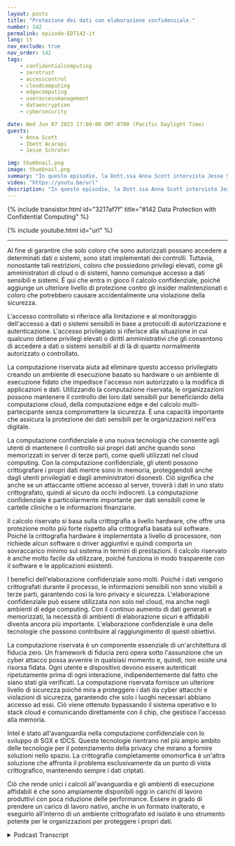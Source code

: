 ```yaml
---
layout: posts
title: "Protezione dei dati con elaborazione confidenziale."
number: 142
permalink: episode-EDT142-it
lang: it
nav_exclude: true
nav_order: 142
tags:
    - confidentialcomputing
    - zerotrust
    - accesscontrol
    - cloudcomputing
    - edgecomputing
    - useraccessmanagement
    - dataencryption
    - cybersecurity

date: Wed Jun 07 2023 17:00:00 GMT-0700 (Pacific Daylight Time)
guests:
    - Anna Scott
    - Ibett Acarapi
    - Jesse Schrater

img: thumbnail.png
image: thumbnail.png
summary: "In questo episodio, la Dott.ssa Anna Scott intervista Jesse Schrater e Ibett Acarapi su come proteggere i dati utilizzando la computazione confidenziale."
video: "https://youtu.be/url"
description: "In questo episodio, la Dott.ssa Anna Scott intervista Jesse Schrater e Ibett Acarapi su come proteggere i dati utilizzando la computazione confidenziale."
---
```


<div>
{% include transistor.html id="3217af7f" title="#142 Data Protection with Confidential Computing" %}

{% include youtube.html id="url" %}
</div>

---

Al fine di garantire che solo coloro che sono autorizzati possano accedere a determinati dati o sistemi, sono stati implementati dei controlli. Tuttavia, nonostante tali restrizioni, coloro che possiedono privilegi elevati, come gli amministratori di cloud o di sistemi, hanno comunque accesso a dati sensibili e sistemi. È qui che entra in gioco il calcolo confidenziale, poiché aggiunge un ulteriore livello di protezione contro gli insider malintenzionati o coloro che potrebbero causare accidentalmente una violazione della sicurezza.

L'accesso controllato si riferisce alla limitazione e al monitoraggio dell'accesso a dati o sistemi sensibili in base a protocolli di autorizzazione e autenticazione. L'accesso privilegiato si riferisce alla situazione in cui qualcuno detiene privilegi elevati o diritti amministrativi che gli consentono di accedere a dati o sistemi sensibili al di là di quanto normalmente autorizzato o controllato.

La computazione riservata aiuta ad eliminare questo accesso privilegiato creando un ambiente di esecuzione basato su hardware o un ambiente di esecuzione fidato che impedisce l'accesso non autorizzato o la modifica di applicazioni e dati. Utilizzando la computazione riservata, le organizzazioni possono mantenere il controllo dei loro dati sensibili pur beneficiando della computazione cloud, della computazione edge e del calcolo multi-partecipante senza compromettere la sicurezza. È una capacità importante che assicura la protezione dei dati sensibili per le organizzazioni nell'era digitale.

La computazione confidenziale è una nuova tecnologia che consente agli utenti di mantenere il controllo sui propri dati anche quando sono memorizzati in server di terze parti, come quelli utilizzati nel cloud computing. Con la computazione confidenziale, gli utenti possono crittografare i propri dati mentre sono in memoria, proteggendoli anche dagli utenti privilegiati e dagli amministratori disonesti. Ciò significa che anche se un attaccante ottiene accesso al server, troverà i dati in uno stato crittografato, quindi al sicuro da occhi indiscreti. La computazione confidenziale è particolarmente importante per dati sensibili come le cartelle cliniche o le informazioni finanziarie.

Il calcolo riservato si basa sulla crittografia a livello hardware, che offre una protezione molto più forte rispetto alla crittografia basata sul software. Poiché la crittografia hardware è implementata a livello di processore, non richiede alcun software o driver aggiuntivi e quindi comporta un sovraccarico minimo sul sistema in termini di prestazioni. Il calcolo riservato è anche molto facile da utilizzare, poiché funziona in modo trasparente con il software e le applicazioni esistenti.

I benefici dell'elaborazione confidenziale sono molti. Poiché i dati vengono crittografati durante il processo, le informazioni sensibili non sono visibili a terze parti, garantendo così la loro privacy e sicurezza. L'elaborazione confidenziale può essere utilizzata non solo nel cloud, ma anche negli ambienti di edge computing. Con il continuo aumento di dati generati e memorizzati, la necessità di ambienti di elaborazione sicuri e affidabili diventa ancora più importante. L'elaborazione confidenziale è una delle tecnologie che possono contribuire al raggiungimento di questi obiettivi.

La computazione riservata è un componente essenziale di un'architettura di fiducia zero. Un framework di fiducia zero opera sotto l'assunzione che un cyber attacco possa avvenire in qualsiasi momento e, quindi, non esiste una risorsa fidata. Ogni utente e dispositivo devono essere autenticati ripetutamente prima di ogni interazione, indipendentemente dal fatto che siano stati già verificati. La computazione riservata fornisce un ulteriore livello di sicurezza poiché mira a proteggere i dati da cyber attacchi e violazioni di sicurezza, garantendo che solo i luoghi necessari abbiano accesso ad essi. Ciò viene ottenuto bypassando il sistema operativo e lo stack cloud e comunicando direttamente con il chip, che gestisce l'accesso alla memoria.

Intel è stato all'avanguardia nella computazione confidenziale con lo sviluppo di SGX e tDCS. Queste tecnologie rientrano nel più ampio ambito delle tecnologie per il potenziamento della privacy che mirano a fornire soluzioni nello spazio. La crittografia completamente omomorfica è un'altra soluzione che affronta il problema esclusivamente da un punto di vista crittografico, mantenendo sempre i dati criptati.

Ciò che rende unici i calcoli all'avanguardia e gli ambienti di esecuzione affidabili è che sono ampiamente disponibili oggi in carichi di lavoro produttivi con poca riduzione delle performance. Essere in grado di prendere un carico di lavoro nativo, anche in un formato inalterato, e eseguirlo all'interno di un ambiente crittografato ed isolato è uno strumento potente per le organizzazioni per proteggere i propri dati.



<details>
<summary> Podcast Transcript </summary>

<p></p>

</details>
